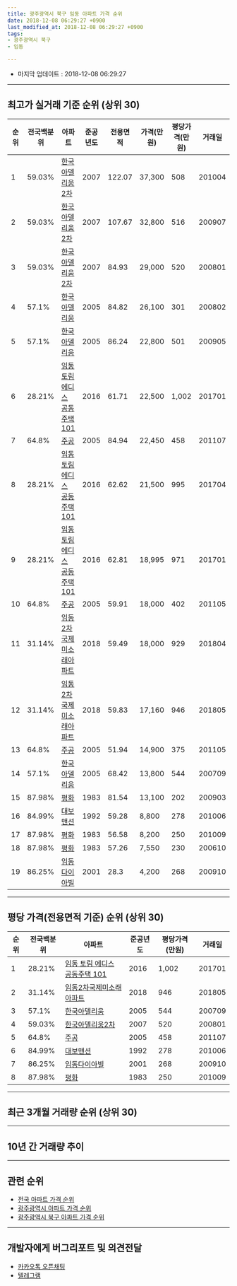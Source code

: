 ```yaml
---
title: 광주광역시 북구 임동 아파트 가격 순위
date: 2018-12-08 06:29:27 +0900
last_modified_at: 2018-12-08 06:29:27 +0900
tags:
- 광주광역시 북구
- 임동

---
```


* 마지막 업데이트 : 2018-12-08 06:29:27

---

## 최고가 실거래 기준 순위 (상위 30)


|순위|전국백분위|아파트|준공년도|전용면적|가격(만원)|평당가격(만원)|거래일|
|---|---|---|---|---|---|---|---|
|1|59.03%|[한국아델리움2차](https://search.naver.com/search.naver?query=%EA%B4%91%EC%A3%BC%EA%B4%91%EC%97%AD%EC%8B%9C+%EB%B6%81%EA%B5%AC+%EC%9E%84%EB%8F%99+%ED%95%9C%EA%B5%AD%EC%95%84%EB%8D%B8%EB%A6%AC%EC%9B%802%EC%B0%A8)|2007|122.07|37,300|508|201004|
|2|59.03%|[한국아델리움2차](https://search.naver.com/search.naver?query=%EA%B4%91%EC%A3%BC%EA%B4%91%EC%97%AD%EC%8B%9C+%EB%B6%81%EA%B5%AC+%EC%9E%84%EB%8F%99+%ED%95%9C%EA%B5%AD%EC%95%84%EB%8D%B8%EB%A6%AC%EC%9B%802%EC%B0%A8)|2007|107.67|32,800|516|200907|
|3|59.03%|[한국아델리움2차](https://search.naver.com/search.naver?query=%EA%B4%91%EC%A3%BC%EA%B4%91%EC%97%AD%EC%8B%9C+%EB%B6%81%EA%B5%AC+%EC%9E%84%EB%8F%99+%ED%95%9C%EA%B5%AD%EC%95%84%EB%8D%B8%EB%A6%AC%EC%9B%802%EC%B0%A8)|2007|84.93|29,000|520|200801|
|4|57.1%|[한국아델리움](https://search.naver.com/search.naver?query=%EA%B4%91%EC%A3%BC%EA%B4%91%EC%97%AD%EC%8B%9C+%EB%B6%81%EA%B5%AC+%EC%9E%84%EB%8F%99+%ED%95%9C%EA%B5%AD%EC%95%84%EB%8D%B8%EB%A6%AC%EC%9B%80)|2005|84.82|26,100|301|200802|
|5|57.1%|[한국아델리움](https://search.naver.com/search.naver?query=%EA%B4%91%EC%A3%BC%EA%B4%91%EC%97%AD%EC%8B%9C+%EB%B6%81%EA%B5%AC+%EC%9E%84%EB%8F%99+%ED%95%9C%EA%B5%AD%EC%95%84%EB%8D%B8%EB%A6%AC%EC%9B%80)|2005|86.24|22,800|501|200905|
|6|28.21%|[임동 토림 에디스 공동주택 101](https://search.naver.com/search.naver?query=%EA%B4%91%EC%A3%BC%EA%B4%91%EC%97%AD%EC%8B%9C+%EB%B6%81%EA%B5%AC+%EC%9E%84%EB%8F%99+%EC%9E%84%EB%8F%99+%ED%86%A0%EB%A6%BC+%EC%97%90%EB%94%94%EC%8A%A4+%EA%B3%B5%EB%8F%99%EC%A3%BC%ED%83%9D+101)|2016|61.71|22,500|1,002|201701|
|7|64.8%|[주공](https://search.naver.com/search.naver?query=%EA%B4%91%EC%A3%BC%EA%B4%91%EC%97%AD%EC%8B%9C+%EB%B6%81%EA%B5%AC+%EC%9E%84%EB%8F%99+%EC%A3%BC%EA%B3%B5)|2005|84.94|22,450|458|201107|
|8|28.21%|[임동 토림 에디스 공동주택 101](https://search.naver.com/search.naver?query=%EA%B4%91%EC%A3%BC%EA%B4%91%EC%97%AD%EC%8B%9C+%EB%B6%81%EA%B5%AC+%EC%9E%84%EB%8F%99+%EC%9E%84%EB%8F%99+%ED%86%A0%EB%A6%BC+%EC%97%90%EB%94%94%EC%8A%A4+%EA%B3%B5%EB%8F%99%EC%A3%BC%ED%83%9D+101)|2016|62.62|21,500|995|201704|
|9|28.21%|[임동 토림 에디스 공동주택 101](https://search.naver.com/search.naver?query=%EA%B4%91%EC%A3%BC%EA%B4%91%EC%97%AD%EC%8B%9C+%EB%B6%81%EA%B5%AC+%EC%9E%84%EB%8F%99+%EC%9E%84%EB%8F%99+%ED%86%A0%EB%A6%BC+%EC%97%90%EB%94%94%EC%8A%A4+%EA%B3%B5%EB%8F%99%EC%A3%BC%ED%83%9D+101)|2016|62.81|18,995|971|201701|
|10|64.8%|[주공](https://search.naver.com/search.naver?query=%EA%B4%91%EC%A3%BC%EA%B4%91%EC%97%AD%EC%8B%9C+%EB%B6%81%EA%B5%AC+%EC%9E%84%EB%8F%99+%EC%A3%BC%EA%B3%B5)|2005|59.91|18,000|402|201105|
|11|31.14%|[임동2차국제미소래아파트](https://search.naver.com/search.naver?query=%EA%B4%91%EC%A3%BC%EA%B4%91%EC%97%AD%EC%8B%9C+%EB%B6%81%EA%B5%AC+%EC%9E%84%EB%8F%99+%EC%9E%84%EB%8F%992%EC%B0%A8%EA%B5%AD%EC%A0%9C%EB%AF%B8%EC%86%8C%EB%9E%98%EC%95%84%ED%8C%8C%ED%8A%B8)|2018|59.49|18,000|929|201804|
|12|31.14%|[임동2차국제미소래아파트](https://search.naver.com/search.naver?query=%EA%B4%91%EC%A3%BC%EA%B4%91%EC%97%AD%EC%8B%9C+%EB%B6%81%EA%B5%AC+%EC%9E%84%EB%8F%99+%EC%9E%84%EB%8F%992%EC%B0%A8%EA%B5%AD%EC%A0%9C%EB%AF%B8%EC%86%8C%EB%9E%98%EC%95%84%ED%8C%8C%ED%8A%B8)|2018|59.83|17,160|946|201805|
|13|64.8%|[주공](https://search.naver.com/search.naver?query=%EA%B4%91%EC%A3%BC%EA%B4%91%EC%97%AD%EC%8B%9C+%EB%B6%81%EA%B5%AC+%EC%9E%84%EB%8F%99+%EC%A3%BC%EA%B3%B5)|2005|51.94|14,900|375|201105|
|14|57.1%|[한국아델리움](https://search.naver.com/search.naver?query=%EA%B4%91%EC%A3%BC%EA%B4%91%EC%97%AD%EC%8B%9C+%EB%B6%81%EA%B5%AC+%EC%9E%84%EB%8F%99+%ED%95%9C%EA%B5%AD%EC%95%84%EB%8D%B8%EB%A6%AC%EC%9B%80)|2005|68.42|13,800|544|200709|
|15|87.98%|[평화](https://search.naver.com/search.naver?query=%EA%B4%91%EC%A3%BC%EA%B4%91%EC%97%AD%EC%8B%9C+%EB%B6%81%EA%B5%AC+%EC%9E%84%EB%8F%99+%ED%8F%89%ED%99%94)|1983|81.54|13,100|202|200903|
|16|84.99%|[대보맨션](https://search.naver.com/search.naver?query=%EA%B4%91%EC%A3%BC%EA%B4%91%EC%97%AD%EC%8B%9C+%EB%B6%81%EA%B5%AC+%EC%9E%84%EB%8F%99+%EB%8C%80%EB%B3%B4%EB%A7%A8%EC%85%98)|1992|59.28|8,800|278|201006|
|17|87.98%|[평화](https://search.naver.com/search.naver?query=%EA%B4%91%EC%A3%BC%EA%B4%91%EC%97%AD%EC%8B%9C+%EB%B6%81%EA%B5%AC+%EC%9E%84%EB%8F%99+%ED%8F%89%ED%99%94)|1983|56.58|8,200|250|201009|
|18|87.98%|[평화](https://search.naver.com/search.naver?query=%EA%B4%91%EC%A3%BC%EA%B4%91%EC%97%AD%EC%8B%9C+%EB%B6%81%EA%B5%AC+%EC%9E%84%EB%8F%99+%ED%8F%89%ED%99%94)|1983|57.26|7,550|230|200610|
|19|86.25%|[임동다이아빌](https://search.naver.com/search.naver?query=%EA%B4%91%EC%A3%BC%EA%B4%91%EC%97%AD%EC%8B%9C+%EB%B6%81%EA%B5%AC+%EC%9E%84%EB%8F%99+%EC%9E%84%EB%8F%99%EB%8B%A4%EC%9D%B4%EC%95%84%EB%B9%8C)|2001|28.3|4,200|268|200910|


---

## 평당 가격(전용면적 기준) 순위 (상위 30)


|순위|전국백분위|아파트|준공년도|평당가격(만원)|거래일|
|---|---|---|---|---|---|
|1|28.21%|[임동 토림 에디스 공동주택 101](https://search.naver.com/search.naver?query=%EA%B4%91%EC%A3%BC%EA%B4%91%EC%97%AD%EC%8B%9C+%EB%B6%81%EA%B5%AC+%EC%9E%84%EB%8F%99+%EC%9E%84%EB%8F%99+%ED%86%A0%EB%A6%BC+%EC%97%90%EB%94%94%EC%8A%A4+%EA%B3%B5%EB%8F%99%EC%A3%BC%ED%83%9D+101)|2016|1,002|201701|
|2|31.14%|[임동2차국제미소래아파트](https://search.naver.com/search.naver?query=%EA%B4%91%EC%A3%BC%EA%B4%91%EC%97%AD%EC%8B%9C+%EB%B6%81%EA%B5%AC+%EC%9E%84%EB%8F%99+%EC%9E%84%EB%8F%992%EC%B0%A8%EA%B5%AD%EC%A0%9C%EB%AF%B8%EC%86%8C%EB%9E%98%EC%95%84%ED%8C%8C%ED%8A%B8)|2018|946|201805|
|3|57.1%|[한국아델리움](https://search.naver.com/search.naver?query=%EA%B4%91%EC%A3%BC%EA%B4%91%EC%97%AD%EC%8B%9C+%EB%B6%81%EA%B5%AC+%EC%9E%84%EB%8F%99+%ED%95%9C%EA%B5%AD%EC%95%84%EB%8D%B8%EB%A6%AC%EC%9B%80)|2005|544|200709|
|4|59.03%|[한국아델리움2차](https://search.naver.com/search.naver?query=%EA%B4%91%EC%A3%BC%EA%B4%91%EC%97%AD%EC%8B%9C+%EB%B6%81%EA%B5%AC+%EC%9E%84%EB%8F%99+%ED%95%9C%EA%B5%AD%EC%95%84%EB%8D%B8%EB%A6%AC%EC%9B%802%EC%B0%A8)|2007|520|200801|
|5|64.8%|[주공](https://search.naver.com/search.naver?query=%EA%B4%91%EC%A3%BC%EA%B4%91%EC%97%AD%EC%8B%9C+%EB%B6%81%EA%B5%AC+%EC%9E%84%EB%8F%99+%EC%A3%BC%EA%B3%B5)|2005|458|201107|
|6|84.99%|[대보맨션](https://search.naver.com/search.naver?query=%EA%B4%91%EC%A3%BC%EA%B4%91%EC%97%AD%EC%8B%9C+%EB%B6%81%EA%B5%AC+%EC%9E%84%EB%8F%99+%EB%8C%80%EB%B3%B4%EB%A7%A8%EC%85%98)|1992|278|201006|
|7|86.25%|[임동다이아빌](https://search.naver.com/search.naver?query=%EA%B4%91%EC%A3%BC%EA%B4%91%EC%97%AD%EC%8B%9C+%EB%B6%81%EA%B5%AC+%EC%9E%84%EB%8F%99+%EC%9E%84%EB%8F%99%EB%8B%A4%EC%9D%B4%EC%95%84%EB%B9%8C)|2001|268|200910|
|8|87.98%|[평화](https://search.naver.com/search.naver?query=%EA%B4%91%EC%A3%BC%EA%B4%91%EC%97%AD%EC%8B%9C+%EB%B6%81%EA%B5%AC+%EC%9E%84%EB%8F%99+%ED%8F%89%ED%99%94)|1983|250|201009|


---

## 최근 3개월 거래량 순위 (상위 30)


<div style="width:100%;">
    <canvas id="deal_count_ranking" height="250"></canvas>
</div>


<script>
new Chart(document.getElementById("deal_count_ranking"), {
    type: 'horizontalBar',
    data: {
        labels: ['한국아델리움2차', '평화', '한국아델리움', '주공', '임동 토림 에디스 공동주택 101', '임동2차국제미소래아파트'],
        datasets: [{
            label: '실거래 수',
            data: [9, 3, 3, 3, 1, 1],
            borderColor: "rgba(255, 0, 128, 1)",
            backgroundColor: "rgba(255, 0, 128, 0.5)",
            fill: false,
        }]
    },
    options: {
        responsive: true,
        title: {
            display: true,
            text: '최근 3개월 거래량 순위'
        },
        tooltips: {
            mode: 'index',
            intersect: false,
            callbacks: {
                title: function(tooltipItems, data) {
                    return "실거래 수:";
                },
                label: function(tooltipItem, data) {
                    return data.labels[tooltipItem.index] + ": " + tooltipItem.xLabel;
                }
            }
        },
        hover: {
            mode: 'nearest',
            intersect: true
        },
        scales: {
            xAxes: [{
                display: true,
                scaleLabel: {
                    display: true,
                    labelString: '실거래 수'
                },
                ticks: {
                    suggestedMin: 0,
                }
            }],
            yAxes: [{
                display: true,
                ticks: {
                    autoSkip: false,
                    callback: function(value, index, values) {
                        if (value.length > 15)
                            return value.substr(0, 13) + "...";
                        else
                            return value;
                    }
                },
                scaleLabel: {
                    display: false,
                }
            }]
        }
    }
});

</script>


---

## 10년 간 거래량 추이


<div style="width:100%;">
    <canvas id="deal_progress" height="250"></canvas>
</div>

<script>
new Chart(document.getElementById("deal_progress"), {
    type: 'line',
    data: {
        labels: ['200812','200901','200902','200903','200904','200905','200906','200907','200908','200909','200910','200911','200912','201001','201002','201003','201004','201005','201006','201007','201008','201009','201010','201011','201012','201101','201102','201103','201104','201105','201106','201107','201108','201109','201110','201111','201112','201201','201202','201203','201204','201205','201206','201207','201208','201209','201210','201211','201212','201301','201302','201303','201304','201305','201306','201307','201308','201309','201310','201311','201312','201401','201402','201403','201404','201405','201406','201407','201408','201409','201410','201411','201412','201501','201502','201503','201504','201505','201506','201507','201508','201509','201510','201511','201512','201601','201602','201603','201604','201605','201606','201607','201608','201609','201610','201611','201612','201701','201702','201703','201704','201705','201706','201707','201708','201709','201710','201711','201712','201801','201802','201803','201804','201805','201806','201807','201808','201809','201810','201811','201812'],
        datasets: [{
            label: '실거래 수',
            pointRadius: 1,
            data: [6, 10, 18, 10, 5, 12, 6, 6, 13, 9, 7, 4, 10, 8, 4, 20, 8, 6, 4, 13, 6, 9, 12, 8, 4, 5, 8, 14, 23, 15, 11, 14, 14, 7, 14, 9, 11, 10, 6, 11, 9, 9, 22, 12, 7, 11, 13, 10, 8, 8, 9, 17, 18, 5, 13, 9, 7, 11, 18, 10, 7, 11, 10, 19, 10, 11, 12, 12, 16, 16, 13, 11, 12, 17, 8, 13, 11, 8, 12, 6, 9, 7, 7, 3, 3, 3, 9, 4, 7, 2, 7, 8, 8, 9, 11, 8, 7, 18, 5, 9, 8, 14, 11, 6, 6, 10, 10, 9, 10, 3, 10, 9, 4, 13, 10, 9, 9, 7, 13, 6, 1],
            borderColor: "rgba(255, 201, 14, 1)",
            backgroundColor: "rgba(255, 201, 14, 0.5)",
            fill: true,
        }]
    },
    options: {
        responsive: true,
        title: {
            display: true,
            text: '10년간 거래량 추이'
        },
        tooltips: {
            mode: 'index',
            intersect: false,
        },
        hover: {
            mode: 'nearest',
            intersect: true
        },
        scales: {
            xAxes: [{
                display: true,
                scaleLabel: {
                    display: true,
                    labelString: '년/월'
                }
            }],
            yAxes: [{
                display: true,
                ticks: {
                    suggestedMin: 0,
                },
                scaleLabel: {
                    display: true,
                    labelString: '실거래 수'
                }
            }]
        }
    }
});

</script>


---

## 관련 순위

- [전국 아파트 가격 순위](https://inasie.github.io/apt-ranking/전국)
- [광주광역시 아파트 가격 순위](https://inasie.github.io/apt-ranking/광주광역시)
- [광주광역시 북구 아파트 가격 순위](https://inasie.github.io/apt-ranking/광주광역시-북구)


---

## 개발자에게 버그리포트 및 의견전달

- [카카오톡 오픈채팅](https://open.kakao.com/o/gLJUAP4)
- [텔레그램](https://t.me/inasie)

